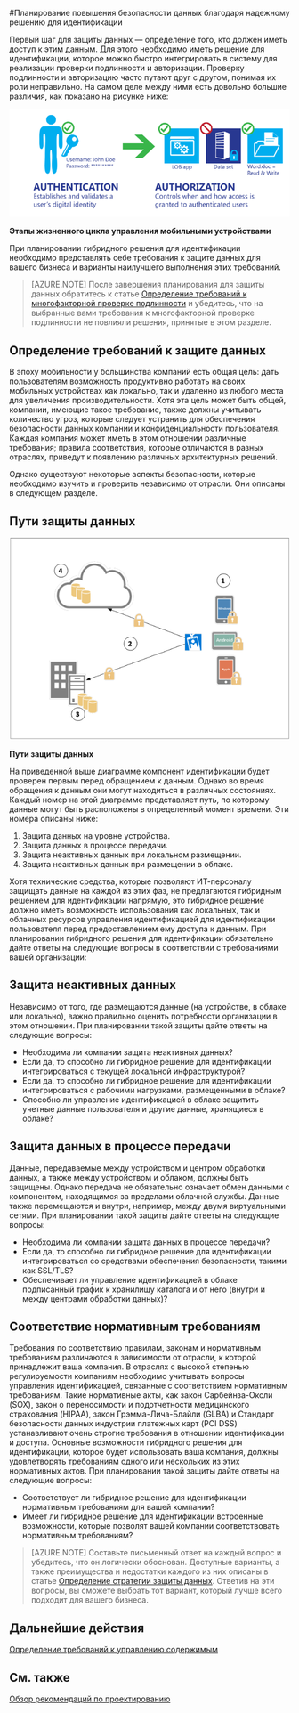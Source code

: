 <properties
	pageTitle="Рекомендации по проектированию гибридных решений для идентификации Azure Active Directory ― определение требований к защите данных | Microsoft Azure"
	description="При планировании гибридного решения для идентификации определите требования к защите данных для вашего бизнеса и варианты наилучшего выполнения этих требований."
	documentationCenter=""
	services="active-directory"
	authors="yuridio"
	manager="stevenpo"
	editor=""/>

<tags
	ms.service="active-directory"
	ms.devlang="na"
	ms.topic="article"
    ms.tgt_pltfrm="na"
    ms.workload="identity" 
	ms.date="04/28/2016"
	ms.author="yuridio"/>

#Планирование повышения безопасности данных благодаря надежному решению для идентификации

Первый шаг для защиты данных — определение того, кто должен иметь доступ к этим данным. Для этого необходимо иметь решение для идентификации, которое можно быстро интегрировать в систему для реализации проверки подлинности и авторизации. Проверку подлинности и авторизацию часто путают друг с другом, понимая их роли неправильно. На самом деле между ними есть довольно большие различия, как показано на рисунке ниже:

![](./media/hybrid-id-design-considerations/mobile-devicemgt-lifecycle.png)
 
**Этапы жизненного цикла управления мобильными устройствами**

При планировании гибридного решения для идентификации необходимо представлять себе требования к защите данных для вашего бизнеса и варианты наилучшего выполнения этих требований.
 
>[AZURE.NOTE]
После завершения планирования для защиты данных обратитесь к статье [Определение требований к многофакторной проверке подлинности](active-directory-hybrid-identity-design-considerations-multifactor-auth-requirements.md) и убедитесь, что на выбранные вами требования к многофакторной проверке подлинности не повлияли решения, принятые в этом разделе.

## Определение требований к защите данных
В эпоху мобильности у большинства компаний есть общая цель: дать пользователям возможность продуктивно работать на своих мобильных устройствах как локально, так и удаленно из любого места для увеличения производительности. Хотя эта цель может быть общей, компании, имеющие такое требование, также должны учитывать количество угроз, которые следует устранить для обеспечения безопасности данных компании и конфиденциальности пользователя. Каждая компания может иметь в этом отношении различные требования; правила соответствия, которые отличаются в разных отраслях, приведут к появлению различных архитектурных решений.

Однако существуют некоторые аспекты безопасности, которые необходимо изучить и проверить независимо от отрасли. Они описаны в следующем разделе.

## Пути защиты данных

![](./media/hybrid-id-design-considerations/data-protection-paths.png)
 
**Пути защиты данных**

На приведенной выше диаграмме компонент идентификации будет проверен первым перед обращением к данным. Однако во время обращения к данным они могут находиться в различных состояниях. Каждый номер на этой диаграмме представляет путь, по которому данные могут быть расположены в определенный момент времени. Эти номера описаны ниже:

1. Защита данных на уровне устройства.
2. Защита данных в процессе передачи.
3. Защита неактивных данных при локальном размещении.
4. Защита неактивных данных при размещении в облаке.

Хотя технические средства, которые позволяют ИТ-персоналу защищать данные на каждой из этих фаз, не предлагаются гибридным решением для идентификации напрямую, это гибридное решение должно иметь возможность использования как локальных, так и облачных ресурсов управления идентификацией для идентификации пользователя перед предоставлением ему доступа к данным. При планировании гибридного решения для идентификации обязательно дайте ответы на следующие вопросы в соответствии с требованиями вашей организации:

## Защита неактивных данных
Независимо от того, где размещаются данные (на устройстве, в облаке или локально), важно правильно оценить потребности организации в этом отношении. При планировании такой защиты дайте ответы на следующие вопросы:

- Необходима ли компании защита неактивных данных?
 - Если да, то способно ли гибридное решение для идентификации интегрироваться с текущей локальной инфраструктурой?
 - Если да, то способно ли гибридное решение для идентификации интегрироваться с рабочими нагрузками, размещенными в облаке?
- Способно ли управление идентификацией в облаке защитить учетные данные пользователя и другие данные, хранящиеся в облаке?

## Защита данных в процессе передачи
Данные, передаваемые между устройством и центром обработки данных, а также между устройством и облаком, должны быть защищены. Однако передача не обязательно означает обмен данными с компонентом, находящимся за пределами облачной службы. Данные также перемещаются и внутри, например, между двумя виртуальными сетями. При планировании такой защиты дайте ответы на следующие вопросы:

- Необходима ли компании защита данных в процессе передачи?
 - Если да, то способно ли гибридное решение для идентификации интегрироваться со средствами обеспечения безопасности, такими как SSL/TLS?
- Обеспечивает ли управление идентификацией в облаке подписанный трафик к хранилищу каталога и от него (внутри и между центрами обработки данных)?


## Соответствие нормативным требованиям
Требования по соответствию правилам, законам и нормативным требованиям различаются в зависимости от отрасли, к которой принадлежит ваша компания. В отраслях с высокой степенью регулируемости компаниям необходимо учитывать вопросы управления идентификацией, связанные с соответствием нормативным требованиям. Такие нормативные акты, как закон Сарбейнза-Оксли (SOX), закон о переносимости и подотчетности медицинского страхования (HIPAA), закон Грэмма-Лича-Блайли (GLBA) и Стандарт безопасности данных индустрии платежных карт (PCI DSS) устанавливают очень строгие требования в отношении идентификации и доступа. Основные возможности гибридного решения для идентификации, которое будет использовать ваша компания, должны удовлетворять требованиям одного или нескольких из этих нормативных актов. При планировании такой защиты дайте ответы на следующие вопросы:

- Соответствует ли гибридное решение для идентификации нормативным требованиям для вашей компании?
- Имеет ли гибридное решение для идентификации встроенные возможности, которые позволят вашей компании соответствовать нормативным требованиям? 
 
>[AZURE.NOTE]
Составьте письменный ответ на каждый вопрос и убедитесь, что он логически обоснован. Доступные варианты, а также преимущества и недостатки каждого из них описаны в статье [Определение стратегии защиты данных](active-directory-hybrid-identity-design-considerations-data-protection-strategy.md). Ответив на эти вопросы, вы сможете выбрать тот вариант, который лучше всего подходит для вашего бизнеса.

## Дальнейшие действия
 [Определение требований к управлению содержимым](active-directory-hybrid-identity-design-considerations-contentmgt-requirements.md)


## См. также
[Обзор рекомендаций по проектированию](active-directory-hybrid-identity-design-considerations-overview.md)

<!---HONumber=AcomDC_0504_2016-->